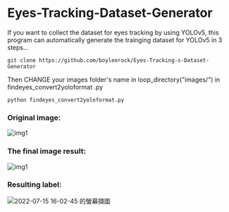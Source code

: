 # Eyes-Tracking-Dataset-Generator
If you want to collect the dataset for eyes tracking by using YOLOv5, this program can automatically generate the trainging  dataset for YOLOv5 in 3 steps...

<pre><code>git clone https://github.com/boyleerock/Eyes-Tracking-s-Dataset-Generator</code></pre>

Then CHANGE your images folder's name in loop_directory("images/") in findeyes_convert2yoloformat .py

<pre><code>python findeyes_convert2yoloformat.py</code></pre>



### Original image:

![img1](https://user-images.githubusercontent.com/61671531/179178941-c116fc28-ad68-4071-946d-f5074dbb977e.jpg)




### The final image result:

![img1](https://user-images.githubusercontent.com/61671531/179178092-ee89b1b6-f6f7-4dce-b26c-eb66ed08cb35.jpg)

### Resulting label:

![2022-07-15 16-02-45 的螢幕擷圖](https://user-images.githubusercontent.com/61671531/179180303-264acd1d-4a73-4364-a12b-2916e11aa18e.png)
